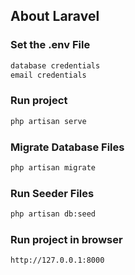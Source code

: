 

## About Laravel


### Set the .env File 
```bash
database credentials
email credentials
```

### Run project
```bash
php artisan serve
```

### Migrate Database Files
```bash
php artisan migrate
```

### Run Seeder Files
```bash
php artisan db:seed
```

### Run project in browser
```bash
http://127.0.0.1:8000
